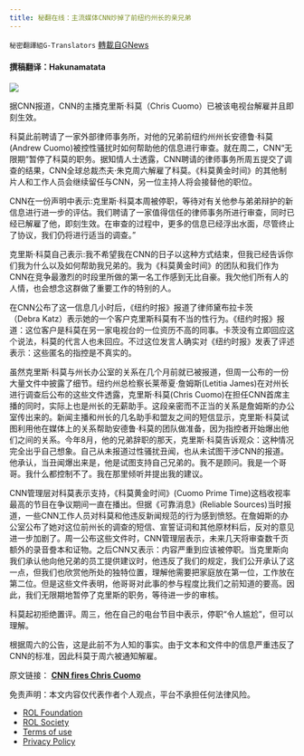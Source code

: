 ```yaml
---
title: 秘翻在线：主流媒体CNN炒掉了前纽约州长的亲兄弟
---
```

`秘密翻譯組G-Translators` [轉載自GNews](https://gnews.org/zh-hans/1725760/)

#### 撰稿翻译：Hakunamatata

![](https://assets.gnews.org/wp-content/uploads/2021/12/211130182553-chris-cuomo-2020-sper-tease.jpg)

据CNN报道，CNN的主播克里斯·科莫（Chris Cuomo）已被该电视台解雇并且即刻生效。

科莫此前聘请了一家外部律师事务所，对他的兄弟前纽约州州长安德鲁·科莫(Andrew Cuomo)被控性骚扰时如何帮助他的信息进行审查。就在周二，CNN“无限期”暂停了科莫的职务。据知情人士透露，CNN聘请的律师事务所周五提交了调查的结果，CNN全球总裁杰夫·朱克周六解雇了科莫。《科莫黄金时间》的其他制片人和工作人员会继续留任与CNN，另一位主持人将会接替他的职位。

CNN在一份声明中表示:克里斯·科莫本周被停职，等待对有关他参与弟弟辩护的新信息进行进一步的评估。我们聘请了一家值得信任的律师事务所进行审查，同时已经已解雇了他，即刻生效。在审查的过程中，更多的信息已经浮出水面，尽管终止了协议，我们仍将进行适当的调查。”

克里斯·科莫自己表示:我不希望我在CNN的日子以这种方式结束，但我已经告诉你们我为什么以及如何帮助我兄弟的。我为《科莫黄金时间》的团队和我们作为CNN在竞争最激烈的时段里所做的第一名工作感到无比自豪。我欠他们所有人的人情，也会想念这群做了重要工作的特别的人。

在CNN公布了这一信息几小时后，《纽约时报》报道了律师黛布拉卡茨（Debra Katz）表示她的一个客户克里斯科莫有不当的性行为。《纽约时报》报道：这位客户是科莫在另一家电视台的一位资历不高的同事。卡茨没有立即回应这个说法，科莫的代言人也未回应。不过这位发言人确实对《纽约时报》发表了评述表示：这些匿名的指控是不真实的。

虽然克里斯·科莫与州长办公室的关系在几个月前就已被报道，但周一公布的一份大量文件中披露了细节。纽约州总检察长莱蒂夏·詹姆斯(Letitia James)在对州长进行调查后公布的这些文件透露，克里斯·科莫(Chris Cuomo)在担任CNN首席主播的同时，实际上也是州长的无薪助手。这段亲密而不正当的关系是詹姆斯的办公室传出来的。新闻主播和州长的几名助手和盟友之间的短信显示，克里斯·科莫试图利用他在媒体上的关系帮助安德鲁·科莫的团队做准备，因为指控者开始爆出他们之间的关系。今年8月，他的兄弟辞职的那天，克里斯·科莫告诉观众：这种情况完全出乎自己想象。自己从未报道过性骚扰丑闻，也从未试图干涉CNN的报道。他承认，当丑闻爆出来是，他是试图支持自己兄弟的。我不是顾问。我是一个哥哥。我什么都控制不了。我在那里倾听并提出我的建议。

CNN管理层对科莫表示支持，《科莫黄金时间》(Cuomo Prime Time)这档收视率最高的节目在争议期间一直在播出。但据《可靠消息》(Reliable Sources)当时报道，一些CNN工作人员对科莫和他违反新闻规范的行为感到愤怒。在詹姆斯的办公室公布了她对这位前州长的调查的短信、宣誓证词和其他原材料后，反对的意见进一步加剧了。周一公布这些文件时，CNN管理层表示，未来几天将审查数千页额外的录音誊本和证物。之后CNN又表示：内容严重到应该被停职。当克里斯向我们承认他向他兄弟的员工提供建议时，他违反了我们的规定，我们公开承认了这一点，但我们也欣赏他所处的独特位置，理解他需要把家庭放在第一位，工作放在第二位。但是这些文件表明，他哥哥对此事的参与程度比我们之前知道的要高。因此，我们无限期地暂停了克里斯的职务，等待进一步的审核。

科莫起初拒绝置评。周三，他在自己的电台节目中表示，停职“令人尴尬”，但可以理解。

根据周六的公告，这是此前不为人知的事实。由于文本和文件中的信息严重违反了CNN的标准，因此科莫于周六被通知解雇。

原文链接： [**CNN fires Chris Cuomo**](https://edition.cnn.com/2021/12/04/media/cnn-fires-chris-cuomo/index.html)

 

免责声明：本文内容仅代表作者个人观点，平台不承担任何法律风险。

- [ROL Foundation](https://rolfoundation.org/)
- [ROL Society](https://rolsociety.org/)
- [Terms of use](https://gnews.org/terms-of-use-3/)
- [Privacy Policy](https://gnews.org/privacy-policy/)
